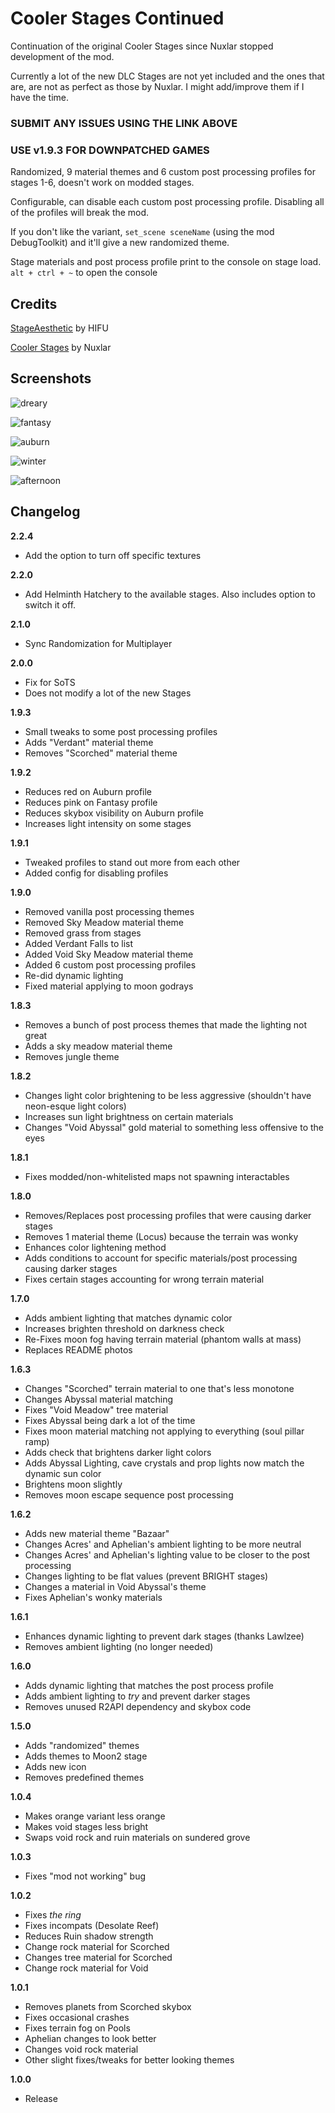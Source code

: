# Cooler Stages Continued

Continuation of the original Cooler Stages since Nuxlar stopped development of the mod.

Currently a lot of the new DLC Stages are not yet included and the ones that are, are not as perfect as those by Nuxlar.
I might add/improve them if I have the time.

### SUBMIT ANY ISSUES USING THE LINK ABOVE

### USE v1.9.3 FOR DOWNPATCHED GAMES

Randomized, 9 material themes and 6 custom post processing profiles for stages 1-6, doesn't work on modded stages.

Configurable, can disable each custom post processing profile. Disabling all of the profiles will break the mod.

If you don't like the variant, `set_scene sceneName` (using the mod DebugToolkit) and it'll give a new randomized theme.

Stage materials and post process profile print to the console on stage load. `alt + ctrl + ~` to open the console

## Credits

[StageAesthetic](https://thunderstore.io/package/HIFU/StageAesthetic/) by HIFU

[Cooler Stages](https://github.com/Nuxlar/CoolerStages) by Nuxlar

## Screenshots

![dreary](https://i.ibb.co/9twGH5Z/cs1.png)

![fantasy](https://i.ibb.co/qdgw1kX/cs2.png)

![auburn](https://i.ibb.co/Rcd2WHM/cs3.png)

![winter](https://i.ibb.co/NWVnW4c/cs4.png)

![afternoon](https://i.ibb.co/kyyT4SL/verdant.png)

## Changelog

**2.2.4**

- Add the option to turn off specific textures

**2.2.0**

- Add Helminth Hatchery to the available stages. Also includes option to switch it off.

**2.1.0**

- Sync Randomization for Multiplayer

**2.0.0**

- Fix for SoTS
- Does not modify a lot of the new Stages

**1.9.3**

- Small tweaks to some post processing profiles
- Adds "Verdant" material theme
- Removes "Scorched" material theme

**1.9.2**

- Reduces red on Auburn profile
- Reduces pink on Fantasy profile
- Reduces skybox visibility on Auburn profile
- Increases light intensity on some stages

**1.9.1**

- Tweaked profiles to stand out more from each other
- Added config for disabling profiles

**1.9.0**

- Removed vanilla post processing themes
- Removed Sky Meadow material theme
- Removed grass from stages
- Added Verdant Falls to list
- Added Void Sky Meadow material theme
- Added 6 custom post processing profiles
- Re-did dynamic lighting
- Fixed material applying to moon godrays

**1.8.3**

- Removes a bunch of post process themes that made the lighting not great
- Adds a sky meadow material theme
- Removes jungle theme

**1.8.2**

- Changes light color brightening to be less aggressive (shouldn't have neon-esque light colors)
- Increases sun light brightness on certain materials
- Changes "Void Abyssal" gold material to something less offensive to the eyes

**1.8.1**

- Fixes modded/non-whitelisted maps not spawning interactables

**1.8.0**

- Removes/Replaces post processing profiles that were causing darker stages
- Removes 1 material theme (Locus) because the terrain was wonky
- Enhances color lightening method
- Adds conditions to account for specific materials/post processing causing darker stages
- Fixes certain stages accounting for wrong terrain material

**1.7.0**

- Adds ambient lighting that matches dynamic color
- Increases brighten threshold on darkness check
- Re-Fixes moon fog having terrain material (phantom walls at mass)
- Replaces README photos

**1.6.3**

- Changes "Scorched" terrain material to one that's less monotone
- Changes Abyssal material matching
- Fixes "Void Meadow" tree material
- Fixes Abyssal being dark a lot of the time
- Fixes moon material matching not applying to everything (soul pillar ramp)
- Adds check that brightens darker light colors
- Adds Abyssal Lighting, cave crystals and prop lights now match the dynamic sun color
- Brightens moon slightly
- Removes moon escape sequence post processing

**1.6.2**

- Adds new material theme "Bazaar"
- Changes Acres' and Aphelian's ambient lighting to be more neutral
- Changes Acres' and Aphelian's lighting value to be closer to the post processing
- Changes lighting to be flat values (prevent BRIGHT stages)
- Changes a material in Void Abyssal's theme
- Fixes Aphelian's wonky materials

**1.6.1**

- Enhances dynamic lighting to prevent dark stages (thanks Lawlzee)
- Removes ambient lighting (no longer needed)

**1.6.0**

- Adds dynamic lighting that matches the post process profile
- Adds ambient lighting to _try_ and prevent darker stages
- Removes unused R2API dependency and skybox code

**1.5.0**

- Adds "randomized" themes
- Adds themes to Moon2 stage
- Adds new icon
- Removes predefined themes

**1.0.4**

- Makes orange variant less orange
- Makes void stages less bright
- Swaps void rock and ruin materials on sundered grove

**1.0.3**

- Fixes "mod not working" bug

**1.0.2**

- Fixes _the ring_
- Fixes incompats (Desolate Reef)
- Reduces Ruin shadow strength
- Change rock material for Scorched
- Changes tree material for Scorched
- Change rock material for Void

**1.0.1**

- Removes planets from Scorched skybox
- Fixes occasional crashes
- Fixes terrain fog on Pools
- Aphelian changes to look better
- Changes void rock material
- Other slight fixes/tweaks for better looking themes

**1.0.0**

- Release
